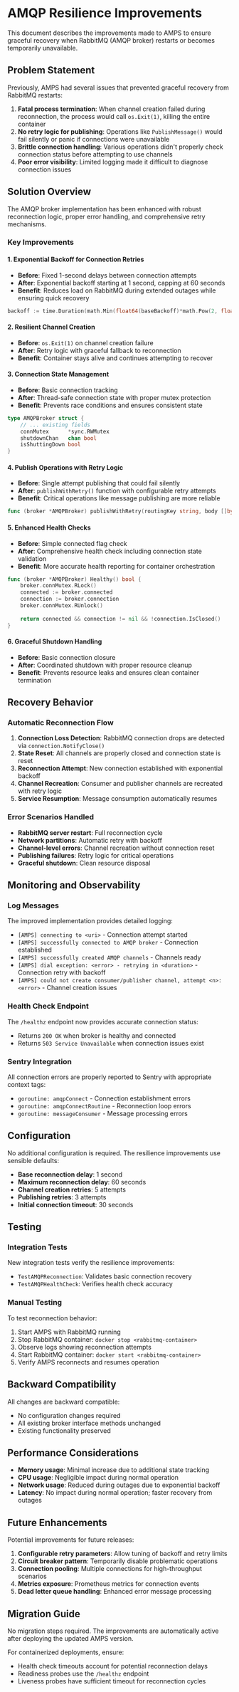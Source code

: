 # AMQP Resilience Improvements

This document describes the improvements made to AMPS to ensure graceful recovery when RabbitMQ (AMQP broker) restarts or becomes temporarily unavailable.

## Problem Statement

Previously, AMPS had several issues that prevented graceful recovery from RabbitMQ restarts:

1. **Fatal process termination**: When channel creation failed during reconnection, the process would call `os.Exit(1)`, killing the entire container
2. **No retry logic for publishing**: Operations like `PublishMessage()` would fail silently or panic if connections were unavailable
3. **Brittle connection handling**: Various operations didn't properly check connection status before attempting to use channels
4. **Poor error visibility**: Limited logging made it difficult to diagnose connection issues

## Solution Overview

The AMQP broker implementation has been enhanced with robust reconnection logic, proper error handling, and comprehensive retry mechanisms.

### Key Improvements

#### 1. Exponential Backoff for Connection Retries

- **Before**: Fixed 1-second delays between connection attempts
- **After**: Exponential backoff starting at 1 second, capping at 60 seconds
- **Benefit**: Reduces load on RabbitMQ during extended outages while ensuring quick recovery

```go
backoff := time.Duration(math.Min(float64(baseBackoff)*math.Pow(2, float64(attempt)), float64(maxBackoff)))
```

#### 2. Resilient Channel Creation

- **Before**: `os.Exit(1)` on channel creation failure
- **After**: Retry logic with graceful fallback to reconnection
- **Benefit**: Container stays alive and continues attempting to recover

#### 3. Connection State Management

- **Before**: Basic connection tracking
- **After**: Thread-safe connection state with proper mutex protection
- **Benefit**: Prevents race conditions and ensures consistent state

```go
type AMQPBroker struct {
    // ... existing fields
    connMutex      *sync.RWMutex
    shutdownChan   chan bool
    isShuttingDown bool
}
```

#### 4. Publish Operations with Retry Logic

- **Before**: Single attempt publishing that could fail silently
- **After**: `publishWithRetry()` function with configurable retry attempts
- **Benefit**: Critical operations like message publishing are more reliable

```go
func (broker *AMQPBroker) publishWithRetry(routingKey string, body []byte, maxRetries int) error
```

#### 5. Enhanced Health Checks

- **Before**: Simple connected flag check
- **After**: Comprehensive health check including connection state validation
- **Benefit**: More accurate health reporting for container orchestration

```go
func (broker *AMQPBroker) Healthy() bool {
    broker.connMutex.RLock()
    connected := broker.connected
    connection := broker.connection
    broker.connMutex.RUnlock()
    
    return connected && connection != nil && !connection.IsClosed()
}
```

#### 6. Graceful Shutdown Handling

- **Before**: Basic connection closure
- **After**: Coordinated shutdown with proper resource cleanup
- **Benefit**: Prevents resource leaks and ensures clean container termination

## Recovery Behavior

### Automatic Reconnection Flow

1. **Connection Loss Detection**: RabbitMQ connection drops are detected via `connection.NotifyClose()`
2. **State Reset**: All channels are properly closed and connection state is reset
3. **Reconnection Attempt**: New connection established with exponential backoff
4. **Channel Recreation**: Consumer and publisher channels are recreated with retry logic
5. **Service Resumption**: Message consumption automatically resumes

### Error Scenarios Handled

- **RabbitMQ server restart**: Full reconnection cycle
- **Network partitions**: Automatic retry with backoff
- **Channel-level errors**: Channel recreation without connection reset
- **Publishing failures**: Retry logic for critical operations
- **Graceful shutdown**: Clean resource disposal

## Monitoring and Observability

### Log Messages

The improved implementation provides detailed logging:

- `[AMPS] connecting to <uri>` - Connection attempt started
- `[AMPS] successfully connected to AMQP broker` - Connection established
- `[AMPS] successfully created AMQP channels` - Channels ready
- `[AMPS] dial exception: <error> - retrying in <duration>` - Connection retry with backoff
- `[AMPS] could not create consumer/publisher channel, attempt <n>: <error>` - Channel creation issues

### Health Check Endpoint

The `/healthz` endpoint now provides accurate connection status:
- Returns `200 OK` when broker is healthy and connected
- Returns `503 Service Unavailable` when connection issues exist

### Sentry Integration

All connection errors are properly reported to Sentry with appropriate context tags:
- `goroutine: amqpConnect` - Connection establishment errors
- `goroutine: amqpConnectRoutine` - Reconnection loop errors
- `goroutine: messageConsumer` - Message processing errors

## Configuration

No additional configuration is required. The resilience improvements use sensible defaults:

- **Base reconnection delay**: 1 second
- **Maximum reconnection delay**: 60 seconds
- **Channel creation retries**: 5 attempts
- **Publishing retries**: 3 attempts
- **Initial connection timeout**: 30 seconds

## Testing

### Integration Tests

New integration tests verify the resilience improvements:

- `TestAMQPReconnection`: Validates basic connection recovery
- `TestAMQPHealthCheck`: Verifies health check accuracy

### Manual Testing

To test reconnection behavior:

1. Start AMPS with RabbitMQ running
2. Stop RabbitMQ container: `docker stop <rabbitmq-container>`
3. Observe logs showing reconnection attempts
4. Start RabbitMQ container: `docker start <rabbitmq-container>`
5. Verify AMPS reconnects and resumes operation

## Backward Compatibility

All changes are backward compatible:
- No configuration changes required
- All existing broker interface methods unchanged
- Existing functionality preserved

## Performance Considerations

- **Memory usage**: Minimal increase due to additional state tracking
- **CPU usage**: Negligible impact during normal operation
- **Network usage**: Reduced during outages due to exponential backoff
- **Latency**: No impact during normal operation; faster recovery from outages

## Future Enhancements

Potential improvements for future releases:

1. **Configurable retry parameters**: Allow tuning of backoff and retry limits
2. **Circuit breaker pattern**: Temporarily disable problematic operations
3. **Connection pooling**: Multiple connections for high-throughput scenarios
4. **Metrics exposure**: Prometheus metrics for connection events
5. **Dead letter queue handling**: Enhanced error message processing

## Migration Guide

No migration steps required. The improvements are automatically active after deploying the updated AMPS version.

For containerized deployments, ensure:
- Health check timeouts account for potential reconnection delays
- Readiness probes use the `/healthz` endpoint
- Liveness probes have sufficient timeout for reconnection cycles